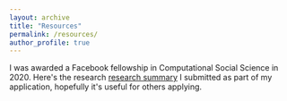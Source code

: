 ```yaml
---
layout: archive
title: "Resources"
permalink: /resources/
author_profile: true
---
```


I was awarded a Facebook fellowship in Computational Social Science in 2020. Here's the research [research summary](http://ashwin-r.github.io/files/latest_fb_fellowship.pdf) I submitted as part of my application, hopefully it's useful for others applying.
